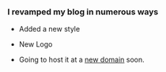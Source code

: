 ### I revamped my blog in numerous ways

 * Added a new style
 
 * New Logo
 
 * Going to host it at a [new domain](http://aezlo.com) soon.
